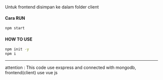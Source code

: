 
Untuk frontend disimpan ke dalam folder client

#### Cara RUN
```sh
npm start
```
#### HOW TO USE
```sh
npm init -y
npm i 
```
---
attention : This code use exspress and connected with mongodb, frontend(client) use vue js
